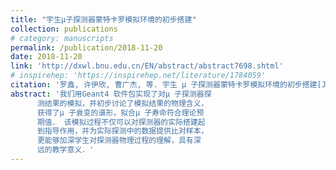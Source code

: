 ```yaml
---
title: "宇生μ子探测器蒙特卡罗模拟环境的初步搭建"
collection: publications
# category: manuscripts
permalink: /publication/2018-11-20
date: 2018-11-20
link: 'http://dxwl.bnu.edu.cn/EN/abstract/abstract7698.shtml'
# inspirehep: 'https://inspirehep.net/literature/1784059'
citation: '罗鑫, 许伊欣, 曹广杰, 等. 宇生 μ 子探测器蒙特卡罗模拟环境的初步搭建[J]. 大学物理, 2018, 37(11): 52-57.'
abstract: '我们用Geant4 软件包实现了对μ 子探测器探
      测结果的模拟，并初步讨论了模拟结果的物理含义，
      获得了μ 子衰变的谱形，拟合μ 子寿命符合理论预
      期值． 该模拟过程不仅可以对探测器的实际搭建起
      到指导作用，并为实际探测中的数据提供比对样本，
      更能够加深学生对探测器物理过程的理解，具有深
      远的教学意义．'
---
```


